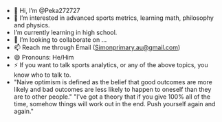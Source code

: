 - 👋 Hi, I’m @Peka272727 
- 👀 I’m interested in advanced sports metrics, learning math, philosophy and physics.
-  I’m currently learning in high school.
- 💞️ I’m looking to collaborate on ...
- 📫 Reach me through Email (Simonprimary.au@gmail.com) 
- 😄 Pronouns: He/Him
- ⚡ If you want to talk sports analytics, or any of the above topics, you know who to talk to.
- "Naive optimism is defined as the belief that good outcomes are more likely and bad outcomes are less likely to happen to oneself than they are to other people." 
"I've got a theory that if you give 100% all of the time, somehow things will work out in the end. Push yourself again and again."

<!---
Peka272727/Peka272727 is a ✨ special ✨ repository because its `README.md` (this file) appears on your GitHub profile.
You can click the Preview link to take a look at your changes.
--->

